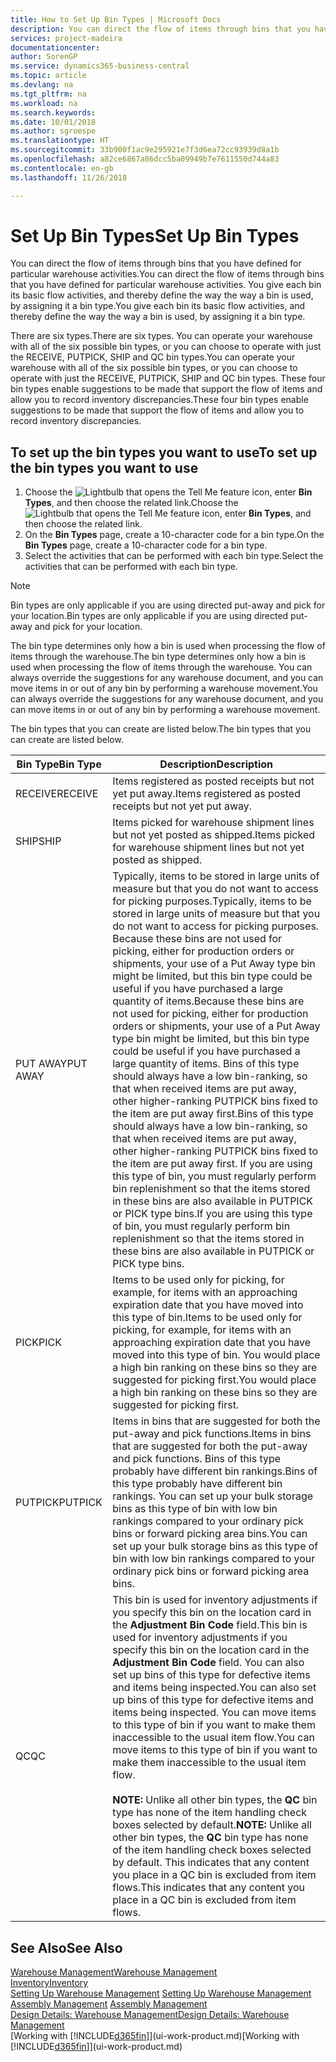 ```yaml
---
title: How to Set Up Bin Types | Microsoft Docs
description: You can direct the flow of items through bins that you have defined for particular warehouse activities. You give each bin its basic flow activities, and thereby define the way the way a bin is used, by assigning it a bin type.
services: project-madeira
documentationcenter: 
author: SorenGP
ms.service: dynamics365-business-central
ms.topic: article
ms.devlang: na
ms.tgt_pltfrm: na
ms.workload: na
ms.search.keywords: 
ms.date: 10/01/2018
ms.author: sgroespe
ms.translationtype: HT
ms.sourcegitcommit: 33b900f1ac9e295921e7f3d6ea72cc93939d8a1b
ms.openlocfilehash: a82ce6867a86dcc5ba09949b7e7611550d744a83
ms.contentlocale: en-gb
ms.lasthandoff: 11/26/2018

---
```

# <a name="set-up-bin-types"></a><span data-ttu-id="2e1f4-104">Set Up Bin Types</span><span class="sxs-lookup"><span data-stu-id="2e1f4-104">Set Up Bin Types</span></span>
<span data-ttu-id="2e1f4-105">You can direct the flow of items through bins that you have defined for particular warehouse activities.</span><span class="sxs-lookup"><span data-stu-id="2e1f4-105">You can direct the flow of items through bins that you have defined for particular warehouse activities.</span></span> <span data-ttu-id="2e1f4-106">You give each bin its basic flow activities, and thereby define the way the way a bin is used, by assigning it a bin type.</span><span class="sxs-lookup"><span data-stu-id="2e1f4-106">You give each bin its basic flow activities, and thereby define the way the way a bin is used, by assigning it a bin type.</span></span>  

<span data-ttu-id="2e1f4-107">There are six types.</span><span class="sxs-lookup"><span data-stu-id="2e1f4-107">There are six types.</span></span> <span data-ttu-id="2e1f4-108">You can operate your warehouse with all of the six possible bin types, or you can choose to operate with just the RECEIVE, PUTPICK, SHIP and QC bin types.</span><span class="sxs-lookup"><span data-stu-id="2e1f4-108">You can operate your warehouse with all of the six possible bin types, or you can choose to operate with just the RECEIVE, PUTPICK, SHIP and QC bin types.</span></span> <span data-ttu-id="2e1f4-109">These four bin types enable suggestions to be made that support the flow of items and allow you to record inventory discrepancies.</span><span class="sxs-lookup"><span data-stu-id="2e1f4-109">These four bin types enable suggestions to be made that support the flow of items and allow you to record inventory discrepancies.</span></span>  

## <a name="to-set-up-the-bin-types-you-want-to-use"></a><span data-ttu-id="2e1f4-110">To set up the bin types you want to use</span><span class="sxs-lookup"><span data-stu-id="2e1f4-110">To set up the bin types you want to use</span></span>  
1.  <span data-ttu-id="2e1f4-111">Choose the ![Lightbulb that opens the Tell Me feature](media/ui-search/search_small.png "Tell me what you want to do") icon, enter **Bin Types**, and then choose the related link.</span><span class="sxs-lookup"><span data-stu-id="2e1f4-111">Choose the ![Lightbulb that opens the Tell Me feature](media/ui-search/search_small.png "Tell me what you want to do") icon, enter **Bin Types**, and then choose the related link.</span></span>  
2.  <span data-ttu-id="2e1f4-112">On the **Bin Types** page, create a 10-character code for a bin type.</span><span class="sxs-lookup"><span data-stu-id="2e1f4-112">On the **Bin Types** page, create a 10-character code for a bin type.</span></span>  
3.  <span data-ttu-id="2e1f4-113">Select the activities that can be performed with each bin type.</span><span class="sxs-lookup"><span data-stu-id="2e1f4-113">Select the activities that can be performed with each bin type.</span></span>  

> [!NOTE]  
>  <span data-ttu-id="2e1f4-114">Bin types are only applicable if you are using directed put-away and pick for your location.</span><span class="sxs-lookup"><span data-stu-id="2e1f4-114">Bin types are only applicable if you are using directed put-away and pick for your location.</span></span>  

<span data-ttu-id="2e1f4-115">The bin type determines only how a bin is used when processing the flow of items through the warehouse.</span><span class="sxs-lookup"><span data-stu-id="2e1f4-115">The bin type determines only how a bin is used when processing the flow of items through the warehouse.</span></span> <span data-ttu-id="2e1f4-116">You can always override the suggestions for any warehouse document, and you can move items in or out of any bin by performing a warehouse movement.</span><span class="sxs-lookup"><span data-stu-id="2e1f4-116">You can always override the suggestions for any warehouse document, and you can move items in or out of any bin by performing a warehouse movement.</span></span>  

<span data-ttu-id="2e1f4-117">The bin types that you can create are listed below.</span><span class="sxs-lookup"><span data-stu-id="2e1f4-117">The bin types that you can create are listed below.</span></span>  

|<span data-ttu-id="2e1f4-118">Bin Type</span><span class="sxs-lookup"><span data-stu-id="2e1f4-118">Bin Type</span></span>|<span data-ttu-id="2e1f4-119">Description</span><span class="sxs-lookup"><span data-stu-id="2e1f4-119">Description</span></span>|  
|------------------|---------------------------------------|  
|<span data-ttu-id="2e1f4-120">RECEIVE</span><span class="sxs-lookup"><span data-stu-id="2e1f4-120">RECEIVE</span></span>|<span data-ttu-id="2e1f4-121">Items registered as posted receipts but not yet put away.</span><span class="sxs-lookup"><span data-stu-id="2e1f4-121">Items registered as posted receipts but not yet put away.</span></span>|  
|<span data-ttu-id="2e1f4-122">SHIP</span><span class="sxs-lookup"><span data-stu-id="2e1f4-122">SHIP</span></span>|<span data-ttu-id="2e1f4-123">Items picked for warehouse shipment lines but not yet posted as shipped.</span><span class="sxs-lookup"><span data-stu-id="2e1f4-123">Items picked for warehouse shipment lines but not yet posted as shipped.</span></span>|  
|<span data-ttu-id="2e1f4-124">PUT AWAY</span><span class="sxs-lookup"><span data-stu-id="2e1f4-124">PUT AWAY</span></span>|<span data-ttu-id="2e1f4-125">Typically, items to be stored in large units of measure but that you do not want to access for picking purposes.</span><span class="sxs-lookup"><span data-stu-id="2e1f4-125">Typically, items to be stored in large units of measure but that you do not want to access for picking purposes.</span></span> <span data-ttu-id="2e1f4-126">Because these bins are not used for picking, either for production orders or shipments, your use of a Put Away type bin might be limited, but this bin type could be useful if you have purchased a large quantity of items.</span><span class="sxs-lookup"><span data-stu-id="2e1f4-126">Because these bins are not used for picking, either for production orders or shipments, your use of a Put Away type bin might be limited, but this bin type could be useful if you have purchased a large quantity of items.</span></span> <span data-ttu-id="2e1f4-127">Bins of this type should always have a low bin-ranking, so that when received items are put away, other higher-ranking PUTPICK bins fixed to the item are put away first.</span><span class="sxs-lookup"><span data-stu-id="2e1f4-127">Bins of this type should always have a low bin-ranking, so that when received items are put away, other higher-ranking PUTPICK bins fixed to the item are put away first.</span></span> <span data-ttu-id="2e1f4-128">If you are using this type of bin, you must regularly perform bin replenishment so that the items stored in these bins are also available in PUTPICK or PICK type bins.</span><span class="sxs-lookup"><span data-stu-id="2e1f4-128">If you are using this type of bin, you must regularly perform bin replenishment so that the items stored in these bins are also available in PUTPICK or PICK type bins.</span></span>|  
|<span data-ttu-id="2e1f4-129">PICK</span><span class="sxs-lookup"><span data-stu-id="2e1f4-129">PICK</span></span>|<span data-ttu-id="2e1f4-130">Items to be used only for picking, for example, for items with an approaching expiration date that you have moved into this type of bin.</span><span class="sxs-lookup"><span data-stu-id="2e1f4-130">Items to be used only for picking, for example, for items with an approaching expiration date that you have moved into this type of bin.</span></span> <span data-ttu-id="2e1f4-131">You would place a high bin ranking on these bins so they are suggested for picking first.</span><span class="sxs-lookup"><span data-stu-id="2e1f4-131">You would place a high bin ranking on these bins so they are suggested for picking first.</span></span>|  
|<span data-ttu-id="2e1f4-132">PUTPICK</span><span class="sxs-lookup"><span data-stu-id="2e1f4-132">PUTPICK</span></span>|<span data-ttu-id="2e1f4-133">Items in bins that are suggested for both the put-away and pick functions.</span><span class="sxs-lookup"><span data-stu-id="2e1f4-133">Items in bins that are suggested for both the put-away and pick functions.</span></span> <span data-ttu-id="2e1f4-134">Bins of this type probably have different bin rankings.</span><span class="sxs-lookup"><span data-stu-id="2e1f4-134">Bins of this type probably have different bin rankings.</span></span> <span data-ttu-id="2e1f4-135">You can set up your bulk storage bins as this type of bin with low bin rankings compared to your ordinary pick bins or forward picking area bins.</span><span class="sxs-lookup"><span data-stu-id="2e1f4-135">You can set up your bulk storage bins as this type of bin with low bin rankings compared to your ordinary pick bins or forward picking area bins.</span></span>|  
|<span data-ttu-id="2e1f4-136">QC</span><span class="sxs-lookup"><span data-stu-id="2e1f4-136">QC</span></span>|<span data-ttu-id="2e1f4-137">This bin is used for inventory adjustments if you specify this bin on the location card in the **Adjustment Bin Code** field.</span><span class="sxs-lookup"><span data-stu-id="2e1f4-137">This bin is used for inventory adjustments if you specify this bin on the location card in the **Adjustment Bin Code** field.</span></span> <span data-ttu-id="2e1f4-138">You can also set up bins of this type for defective items and items being inspected.</span><span class="sxs-lookup"><span data-stu-id="2e1f4-138">You can also set up bins of this type for defective items and items being inspected.</span></span> <span data-ttu-id="2e1f4-139">You can move items to this type of bin if you want to make them inaccessible to the usual item flow.</span><span class="sxs-lookup"><span data-stu-id="2e1f4-139">You can move items to this type of bin if you want to make them inaccessible to the usual item flow.</span></span><br /><br /> <span data-ttu-id="2e1f4-140">**NOTE:** Unlike all other bin types, the **QC** bin type has none of the item handling check boxes selected by default.</span><span class="sxs-lookup"><span data-stu-id="2e1f4-140">**NOTE:** Unlike all other bin types, the **QC** bin type has none of the item handling check boxes selected by default.</span></span> <span data-ttu-id="2e1f4-141">This indicates that any content you place in a QC bin is excluded from item flows.</span><span class="sxs-lookup"><span data-stu-id="2e1f4-141">This indicates that any content you place in a QC bin is excluded from item flows.</span></span>|  

## <a name="see-also"></a><span data-ttu-id="2e1f4-142">See Also</span><span class="sxs-lookup"><span data-stu-id="2e1f4-142">See Also</span></span>
[<span data-ttu-id="2e1f4-143">Warehouse Management</span><span class="sxs-lookup"><span data-stu-id="2e1f4-143">Warehouse Management</span></span>](warehouse-manage-warehouse.md)  
[<span data-ttu-id="2e1f4-144">Inventory</span><span class="sxs-lookup"><span data-stu-id="2e1f4-144">Inventory</span></span>](inventory-manage-inventory.md)  
<span data-ttu-id="2e1f4-145">[Setting Up Warehouse Management](warehouse-setup-warehouse.md)   </span><span class="sxs-lookup"><span data-stu-id="2e1f4-145">[Setting Up Warehouse Management](warehouse-setup-warehouse.md)   </span></span>  
<span data-ttu-id="2e1f4-146">[Assembly Management](assembly-assemble-items.md)  </span><span class="sxs-lookup"><span data-stu-id="2e1f4-146">[Assembly Management](assembly-assemble-items.md)  </span></span>  
[<span data-ttu-id="2e1f4-147">Design Details: Warehouse Management</span><span class="sxs-lookup"><span data-stu-id="2e1f4-147">Design Details: Warehouse Management</span></span>](design-details-warehouse-management.md)  
<span data-ttu-id="2e1f4-148">[Working with [!INCLUDE[d365fin](includes/d365fin_md.md)]](ui-work-product.md)</span><span class="sxs-lookup"><span data-stu-id="2e1f4-148">[Working with [!INCLUDE[d365fin](includes/d365fin_md.md)]](ui-work-product.md)</span></span>

